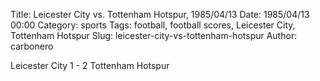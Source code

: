 Title: Leicester City vs. Tottenham Hotspur, 1985/04/13
Date: 1985/04/13 00:00
Category: sports
Tags: football, football scores, Leicester City, Tottenham Hotspur
Slug: leicester-city-vs-tottenham-hotspur
Author: carbonero


Leicester City 1 - 2 Tottenham Hotspur
